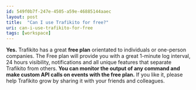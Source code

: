 ```yaml
---
id: 549f0b7f-247e-4505-a59e-46885144aaec
layout: post
title:  "Can I use Trafikito for free?"
uri: can-i-use-trafikito-for-free
tags: [workspace]
---
```


**Yes.** Trafikito has a great **free plan** orientated to individuals or one-person companies. The Free plan will provide you with a great 1-minute log interval, 24 hours visibility, <wiki>notifications</wiki> and all unique features that separate Trafikito from others. **You can monitor the output of any command and make custom API calls on events with the free plan.** If you like it, please help Trafikito grow by sharing it with your friends and colleagues.